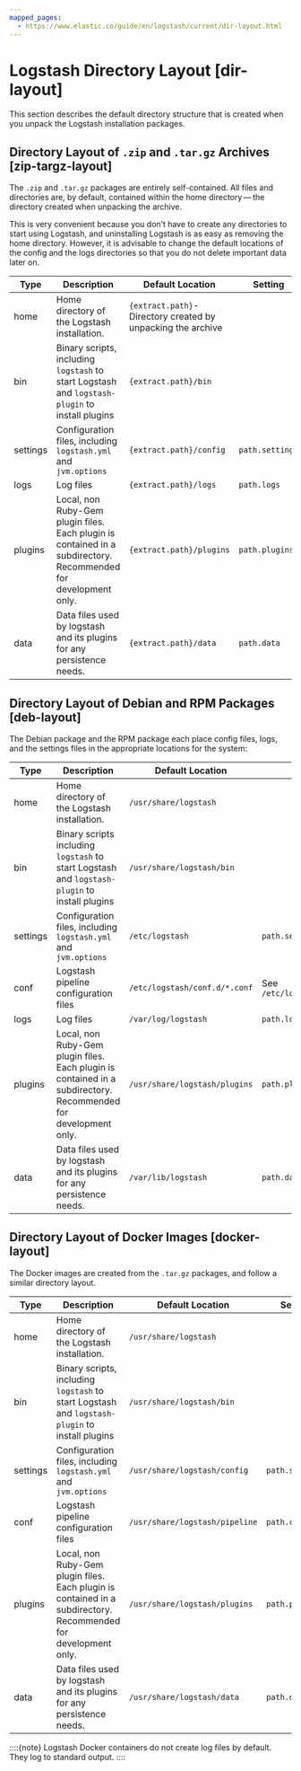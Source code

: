 ```yaml
---
mapped_pages:
  - https://www.elastic.co/guide/en/logstash/current/dir-layout.html
---
```


# Logstash Directory Layout [dir-layout]

This section describes the default directory structure that is created when you unpack the Logstash installation packages.

## Directory Layout of `.zip` and `.tar.gz` Archives [zip-targz-layout]

The `.zip` and `.tar.gz` packages are entirely self-contained. All files and directories are, by default, contained within the home directory — the directory created when unpacking the archive.

This is very convenient because you don’t have to create any directories to start using Logstash, and uninstalling Logstash is as easy as removing the home directory.  However, it is advisable to change the default locations of the config and the logs directories so that you do not delete important data later on.

| Type | Description | Default Location | Setting |
| --- | --- | --- | --- |
| home | Home directory of the Logstash installation. | `{extract.path}`- Directory created by unpacking the archive |  |
| bin | Binary scripts, including `logstash` to start Logstash    and `logstash-plugin` to install plugins | `{extract.path}/bin` |  |
| settings | Configuration files, including `logstash.yml` and `jvm.options` | `{extract.path}/config` | `path.settings` |
| logs | Log files | `{extract.path}/logs` | `path.logs` |
| plugins | Local, non Ruby-Gem plugin files. Each plugin is contained in a subdirectory. Recommended for development only. | `{extract.path}/plugins` | `path.plugins` |
| data | Data files used by logstash and its plugins for any persistence needs. | `{extract.path}/data` | `path.data` |


## Directory Layout of Debian and RPM Packages [deb-layout]

The Debian package and the RPM package each place config files, logs, and the settings files in the appropriate locations for the system:

| Type | Description | Default Location | Setting |
| --- | --- | --- | --- |
| home | Home directory of the Logstash installation. | `/usr/share/logstash` |  |
| bin | Binary scripts including `logstash` to start Logstash    and `logstash-plugin` to install plugins | `/usr/share/logstash/bin` |  |
| settings | Configuration files, including `logstash.yml` and `jvm.options` | `/etc/logstash` | `path.settings` |
| conf | Logstash pipeline configuration files | `/etc/logstash/conf.d/*.conf` | See `/etc/logstash/pipelines.yml` |
| logs | Log files | `/var/log/logstash` | `path.logs` |
| plugins | Local, non Ruby-Gem plugin files. Each plugin is contained in a subdirectory. Recommended for development only. | `/usr/share/logstash/plugins` | `path.plugins` |
| data | Data files used by logstash and its plugins for any persistence needs. | `/var/lib/logstash` | `path.data` |


## Directory Layout of Docker Images [docker-layout]

The Docker images are created from the `.tar.gz` packages, and follow a similar directory layout.

| Type | Description | Default Location | Setting |
| --- | --- | --- | --- |
| home | Home directory of the Logstash installation. | `/usr/share/logstash` |  |
| bin | Binary scripts, including `logstash` to start Logstash    and `logstash-plugin` to install plugins | `/usr/share/logstash/bin` |  |
| settings | Configuration files, including `logstash.yml` and `jvm.options` | `/usr/share/logstash/config` | `path.settings` |
| conf | Logstash pipeline configuration files | `/usr/share/logstash/pipeline` | `path.config` |
| plugins | Local, non Ruby-Gem plugin files. Each plugin is contained in a subdirectory. Recommended for development only. | `/usr/share/logstash/plugins` | `path.plugins` |
| data | Data files used by logstash and its plugins for any persistence needs. | `/usr/share/logstash/data` | `path.data` |

::::{note}
Logstash Docker containers do not create log files by default. They log to standard output.
::::



